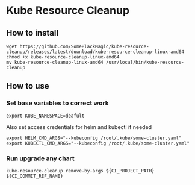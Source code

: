 # Kube Resource Cleanup

## How to install
```
wget https://github.com/SomeBlackMagic/kube-resource-cleanup/releases/latest/download/kube-resource-cleanup-linux-amd64
chmod +x kube-resource-cleanup-linux-amd64
mv kube-resource-cleanup-linux-amd64 /usr/local/bin/kube-resource-cleanup
```

## How to use

### Set base variables to correct work
```
export KUBE_NAMESPACE=deafult
```

Also set access credentials for helm and kubectl if needed
```
export HELM_CMD_ARGS="--kubeconfig /root/.kube/some-cluster.yaml"
export KUBECTL_CMD_ARGS="--kubeconfig /root/.kube/some-cluster.yaml"
```

### Run upgrade any chart
```
kube-resource-cleanup remove-by-args ${CI_PROJECT_PATH} ${CI_COMMIT_REF_NAME}
```
